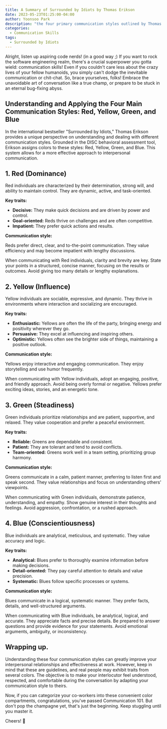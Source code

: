 ```yaml
---
title: A Summary of Surrounded by Idiots by Thomas Erikson
date: 2023-05-23T01:25:00-04:00
author: Yoonsoo Park
description: "the four primary communication styles outlined by Thomas Erikson in his book, Surrounded by Idiots."
categories:
  - Communication Skills
tags:
  - Surrounded by Idiots
---
```


Alright, listen up aspiring code nerds! (in a good way ;) If you want to rock the software engineering realm, there's a crucial superpower you gotta wield: communication skills! Even if you couldn't care less about the crazy lives of your fellow humanoids, you simply can't dodge the inevitable communication or chit-chat. So, brace yourselves, folks! Embrace the unavoidable art of conversation like a true champ, or prepare to be stuck in an eternal bug-fixing abyss.

## Understanding and Applying the Four Main Communication Styles: Red, Yellow, Green, and Blue

In the international bestseller "Surrounded by Idiots," Thomas Erikson provides a unique perspective on understanding and dealing with different communication styles. Grounded in the DISC behavioral assessment tool, Erikson assigns colors to these styles: Red, Yellow, Green, and Blue. This system allows for a more effective approach to interpersonal communication.

## **1. Red (Dominance)**

Red individuals are characterized by their determination, strong will, and ability to maintain control. They are dynamic, active, and task-oriented.

**Key traits:** 

- **Decisive:** They make quick decisions and are driven by power and control.
- **Goal-oriented:** Reds thrive on challenges and are often competitive.
- **Impatient:** They prefer quick actions and results.

**Communication style:** 

Reds prefer direct, clear, and to-the-point communication. They value efficiency and may become impatient with lengthy discussions.

When communicating with Red individuals, clarity and brevity are key. State your points in a structured, concise manner, focusing on the results or outcomes. Avoid giving too many details or lengthy explanations.

## **2. Yellow (Influence)**

Yellow individuals are sociable, expressive, and dynamic. They thrive in environments where interaction and socializing are encouraged.

**Key traits:**

- **Enthusiastic:** Yellows are often the life of the party, bringing energy and positivity wherever they go.
- **Persuasive:** They excel at influencing and inspiring others.
- **Optimistic:** Yellows often see the brighter side of things, maintaining a positive outlook.

**Communication style:** 

Yellows enjoy interactive and engaging communication. They enjoy storytelling and use humor frequently.

When communicating with Yellow individuals, adopt an engaging, positive, and friendly approach. Avoid being overly formal or negative. Yellows prefer exciting ideas, stories, and an energetic tone.

## **3. Green (Steadiness)**

Green individuals prioritize relationships and are patient, supportive, and relaxed. They value cooperation and prefer a peaceful environment.

**Key traits:**

- **Reliable:** Greens are dependable and consistent.
- **Patient:** They are tolerant and tend to avoid conflicts.
- **Team-oriented:** Greens work well in a team setting, prioritizing group harmony.

**Communication style:** 

Greens communicate in a calm, patient manner, preferring to listen first and speak second. They value relationships and focus on understanding others' viewpoints.

When communicating with Green individuals, demonstrate patience, understanding, and empathy. Show genuine interest in their thoughts and feelings. Avoid aggression, confrontation, or a rushed approach.

## **4. Blue (Conscientiousness)**

Blue individuals are analytical, meticulous, and systematic. They value accuracy and logic.

**Key traits:**

- **Analytical:** Blues prefer to thoroughly examine information before making decisions.
- **Detail-oriented:** They pay careful attention to details and value precision.
- **Systematic:** Blues follow specific processes or systems.

**Communication style:** 

Blues communicate in a logical, systematic manner. They prefer facts, details, and well-structured arguments.

When communicating with Blue individuals, be analytical, logical, and accurate. They appreciate facts and precise details. Be prepared to answer questions and provide evidence for your statements. Avoid emotional arguments, ambiguity, or inconsistency.

## Wrapping up.

Understanding these four communication styles can greatly improve your interpersonal relationships and effectiveness at work. However, keep in mind that these are guidelines, and real people may exhibit traits from several colors. The objective is to make your interlocutor feel understood, respected, and comfortable during the conversation by adapting your communication style to theirs.

Now, if you can categorize your co-workers into these convenient color compartments, congratulations, you've passed Communication 101. But don't pop the champagne yet, that's just the beginning. Keep stuggling until you master it. 


Cheers! 🍺
